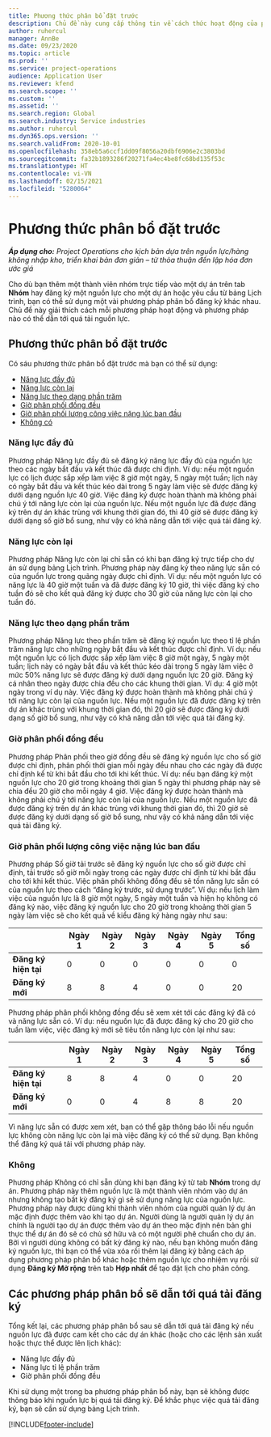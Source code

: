 ```yaml
---
title: Phương thức phân bổ đặt trước
description: Chủ đề này cung cấp thông tin về cách thức hoạt động của phương thức phân bổ đặt trước trong Hoạt động Dự án.
author: ruhercul
manager: AnnBe
ms.date: 09/23/2020
ms.topic: article
ms.prod: ''
ms.service: project-operations
audience: Application User
ms.reviewer: kfend
ms.search.scope: ''
ms.custom: ''
ms.assetid: ''
ms.search.region: Global
ms.search.industry: Service industries
ms.author: ruhercul
ms.dyn365.ops.version: ''
ms.search.validFrom: 2020-10-01
ms.openlocfilehash: 358eb5a6ccf1dd09f8056a20dbf6906e2c3803bd
ms.sourcegitcommit: fa32b1893286f20271fa4ec4be8fc68bd135f53c
ms.translationtype: HT
ms.contentlocale: vi-VN
ms.lasthandoff: 02/15/2021
ms.locfileid: "5280064"
---
```

# <a name="booking-allocation-methods"></a>Phương thức phân bổ đặt trước

_**Áp dụng cho:** Project Operations cho kịch bản dựa trên nguồn lực/hàng không nhập kho, triển khai bản đơn giản – từ thỏa thuận đến lập hóa đơn ước giá_

Cho dù bạn thêm một thành viên nhóm trực tiếp vào một dự án trên tab **Nhóm** hay đăng ký một nguồn lực cho một dự án hoặc yêu cầu từ bảng Lịch trình, bạn có thể sử dụng một vài phương pháp phân bổ đăng ký khác nhau. Chủ đề này giải thích cách mỗi phương pháp hoạt động và phương pháp nào có thể dẫn tới quá tải nguồn lực.

## <a name="booking-allocation-methods"></a>Phương thức phân bổ đặt trước

Có sáu phương thức phân bổ đặt trước mà bạn có thể sử dụng:

- [Năng lực đầy đủ](#full)
- [Năng lực còn lại](#remaining)
- [Năng lực theo dạng phần trăm](#percentage)
- [Giờ phân phối đồng đều](#evenly)
- [Giờ phân phối lượng công việc nặng lúc ban đầu](#front)
- [Không có](#none)

### <a name="full-capacity"></a><a name="full"></a>Năng lực đầy đủ 
Phương pháp Năng lực đầy đủ sẽ đăng ký năng lực đầy đủ của nguồn lực theo các ngày bắt đầu và kết thúc đã được chỉ định. Ví dụ: nếu một nguồn lực có lịch được sắp xếp làm việc 8 giờ một ngày, 5 ngày một tuần; lịch này có ngày bắt đầu và kết thúc kéo dài trong 5 ngày làm việc sẽ được đăng ký dưới dạng nguồn lực 40 giờ. Việc đăng ký được hoàn thành mà không phải chú ý tới năng lực còn lại của nguồn lực. Nếu một nguồn lực đã được đăng ký trên dự án khác trùng với khung thời gian đó, thì 40 giờ sẽ được đăng ký dưới dạng số giờ bổ sung, như vậy có khả năng dẫn tới việc quá tải đăng ký.

### <a name="remaining-capacity"></a><a name="remaining"></a>Năng lực còn lại
Phương pháp Năng lực còn lại chỉ sẵn có khi bạn đăng ký trực tiếp cho dự án sử dụng bảng Lịch trình. Phương pháp này đăng ký theo năng lực sẵn có của nguồn lực trong quãng ngày được chỉ định. Ví dụ: nếu một nguồn lực có năng lực là 40 giờ một tuần và đã được đăng ký 10 giờ, thì việc đăng ký cho tuần đó sẽ cho kết quả đăng ký được cho 30 giờ của năng lực còn lại cho tuần đó.

### <a name="percentage-capacity"></a><a name="percentage"></a>Năng lực theo dạng phần trăm
Phương pháp Năng lực theo phần trăm sẽ đăng ký nguồn lực theo tỉ lệ phần trăm năng lực cho những ngày bắt đầu và kết thúc được chỉ định. Ví dụ: nếu một nguồn lực có lịch được sắp xếp làm việc 8 giờ một ngày, 5 ngày một tuần; lịch này có ngày bắt đầu và kết thúc kéo dài trong 5 ngày làm việc ở mức 50% năng lực sẽ được đăng ký dưới dạng nguồn lực 20 giờ. Đăng ký cá nhân theo ngày được chia đều cho các khung thời gian. Ví dụ: 4 giờ một ngày trong ví dụ này. Việc đăng ký được hoàn thành mà không phải chú ý tới năng lực còn lại của nguồn lực. Nếu một nguồn lực đã được đăng ký trên dự án khác trùng với khung thời gian đó, thì 20 giờ sẽ được đăng ký dưới dạng số giờ bổ sung, như vậy có khả năng dẫn tới việc quá tải đăng ký.

### <a name="evenly-distribute-hours"></a><a name="evenly"></a>Giờ phân phối đồng đều
Phương pháp Phân phối theo giờ đồng đều sẽ đăng ký nguồn lực cho số giờ được chỉ định, phân phối thời gian mỗi ngày đều nhau cho các ngày đã được chỉ định kể từ khi bắt đầu cho tới khi kết thúc. Ví dụ: nếu bạn đăng ký một nguồn lực cho 20 giờ trong khoảng thời gian 5 ngày thì phương pháp này sẽ chia đều 20 giờ cho mỗi ngày 4 giờ. Việc đăng ký được hoàn thành mà không phải chú ý tới năng lực còn lại của nguồn lực. Nếu một nguồn lực đã được đăng ký trên dự án khác trùng với khung thời gian đó, thì 20 giờ sẽ được đăng ký dưới dạng số giờ bổ sung, như vậy có khả năng dẫn tới việc quá tải đăng ký.

### <a name="front-load-hours"></a><a name="front"></a>Giờ phân phối lượng công việc nặng lúc ban đầu
Phương pháp Số giờ tải trước sẽ đăng ký nguồn lực cho số giờ được chỉ định, tải trước số giờ mỗi ngày trong các ngày được chỉ định từ khi bắt đầu cho tới khi kết thúc. Việc phân phối không đồng đều sẽ tốn năng lực sẵn có của nguồn lực theo cách “đăng ký trước, sử dụng trước”. Ví dụ: nếu lịch làm việc của nguồn lực là 8 giờ một ngày, 5 ngày một tuần và hiện họ không có đăng ký nào, việc đăng ký nguồn lực cho 20 giờ trong khoảng thời gian 5 ngày làm việc sẽ cho kết quả về kiểu đăng ký hàng ngày như sau: 

|                           |    Ngày 1    |    Ngày 2    |    Ngày 3    |    Ngày 4    |    Ngày 5    |    Tổng số    |
|---------------------------|-------------|-------------|-------------|-------------|-------------|-------------|
|    **Đăng ký   hiện tại**    |    0        |    0        |    0        |    0        |    0        |    0        |
|    **Đăng ký   mới**          |    8        |    8        |    4        |    0        |    0        |    20       |

Phương pháp phân phối không đồng đều sẽ xem xét tới các đăng ký đã có và năng lực sẵn có. Ví dụ: nếu nguồn lực đã được đăng ký cho 20 giờ cho tuần làm việc, việc đăng ký mới sẽ tiêu tốn năng lực còn lại như sau:

|                     | Ngày 1 | Ngày 2 | Ngày 3 | Ngày 4 | Ngày 5 | Tổng số |
|---------------------|-------|-------|-------|-------|-------|-------|
| **Đăng ký   hiện tại** | 8     | 8     | 4     | 0     | 0     | 20    |
| **Đăng ký   mới**       | 0     | 0     | 4     | 8     | 8     | 20    |

Vì năng lực sẵn có được xem xét, bạn có thể gặp thông báo lỗi nếu nguồn lực không còn năng lực còn lại mà việc đăng ký có thể sử dụng. Bạn không thể đăng ký quá tải với phương pháp này.

### <a name="none"></a><a name="none"></a>Không
Phương pháp Không có chỉ sẵn dùng khi bạn đăng ký từ tab **Nhóm** trong dự án. Phương pháp này thêm nguồn lực là một thành viên nhóm vào dự án nhưng không tạo bất kỳ đăng ký gì sẽ sử dụng năng lực của nguồn lực. Phương pháp này được dùng khi thành viên nhóm của người quản lý dự án mặc định được thêm vào khi tạo dự án. Người dùng là người quản lý dự án chính là người tạo dự án được thêm vào dự án theo mặc định nên bản ghi thực thể dự án đó sẽ có chủ sở hữu và có một người phê chuẩn cho dự án. Bởi vì người dùng không có bất kỳ đăng ký nào, nếu bạn không muốn đăng ký nguồn lực, thì bạn có thể vừa xóa rồi thêm lại đăng ký bằng cách áp dụng phương pháp phân bổ khác hoặc thêm nguồn lực cho nhiệm vụ rồi sử dụng **Đăng ký Mở rộng** trên tab **Hợp nhất** để tạo đặt lịch cho phân công.

## <a name="allocation-methods-that-lead-to-overbooking"></a>Các phương pháp phân bổ sẽ dẫn tới quá tải đăng ký
Tổng kết lại, các phương pháp phân bổ sau sẽ dẫn tới quá tải đăng ký nếu nguồn lực đã được cam kết cho các dự án khác (hoặc cho các lệnh sản xuất hoặc thực thể được lên lịch khác):

- Năng lực đầy đủ
- Năng lực tỉ lệ phần trăm
- Giờ phân phối đồng đều

Khi sử dụng một trong ba phương pháp phân bổ này, bạn sẽ không được thông báo khi nguồn lực bị quá tải đăng ký. Để khắc phục việc quá tải đăng ký, bạn sẽ cần sử dụng bảng Lịch trình.


[!INCLUDE[footer-include](../includes/footer-banner.md)]